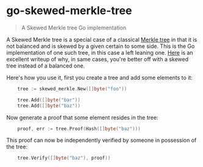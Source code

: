 # go-skewed-merkle-tree

> A Skewed Merkle tree Go implementation

A Skewed Merkle tree is a special case of a classical [Merkle tree](https://en.wikipedia.org/wiki/Merkle_tree) in that it is not balanced and is skewed by a given certain to some side. This is the Go implementation of one
such tree, in this case a left leaning one. [Here](https://medium.com/codechain/skewed-merkle-tree-259b984acc0c) is an excellent writeup of why, in same cases, you're better off with a skewed tree instead of a balanced one.

Here's how you use it, first you create a tree and add some elements to it:

```go
    tree := skewed_merkle.New([]byte("foo"))

    tree.Add([]byte("bar"))
    tree.Add([]byte("baz"))
```

Now generate a proof that some element resides in the tree:

```go
    proof, err := tree.Proof(Hash([]byte("baz")))
```

This proof can now be independently verified by someone in possession of the tree:

```go
	tree.Verify([]byte("baz"), proof))
```

